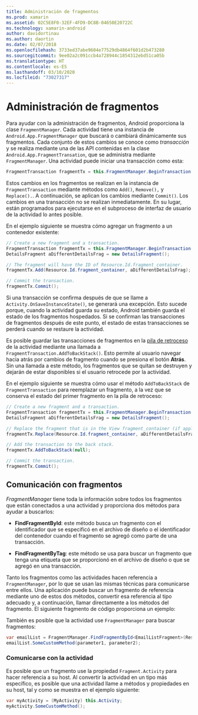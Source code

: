 ```yaml
---
title: Administración de fragmentos
ms.prod: xamarin
ms.assetid: 02C5E8F0-32EF-4FD9-DC8B-04650E20722C
ms.technology: xamarin-android
author: davidortinau
ms.author: daortin
ms.date: 02/07/2018
ms.openlocfilehash: 3733ed37abe9604e77529db4864f601d2b473280
ms.sourcegitcommit: 9ee02a2c091ccb4a728944c1854312ebd51ca05b
ms.translationtype: HT
ms.contentlocale: es-ES
ms.lasthandoff: 03/10/2020
ms.locfileid: "73027317"
---
```

# <a name="managing-fragments"></a>Administración de fragmentos

Para ayudar con la administración de fragmentos, Android proporciona la clase `FragmentManager`. Cada actividad tiene una instancia de `Android.App.FragmentManager` que buscará o cambiará dinámicamente sus fragmentos. Cada conjunto de estos cambios se conoce como *transacción* y se realiza mediante una de las API contenidas en la clase `Android.App.FragmentTransation`, que se administra mediante `FragmentManager`. Una actividad puede iniciar una transacción como esta:

```csharp
FragmentTransaction fragmentTx = this.FragmentManager.BeginTransaction();
```

Estos cambios en los fragmentos se realizan en la instancia de `FragmentTransaction` mediante métodos como `Add()`, `Remove(),` y `Replace().`. A continuación, se aplican los cambios mediante `Commit()`. Los cambios en una transacción no se realizan inmediatamente.
En su lugar, están programados para ejecutarse en el subproceso de interfaz de usuario de la actividad lo antes posible.

En el ejemplo siguiente se muestra cómo agregar un fragmento a un contenedor existente:

```csharp
// Create a new fragment and a transaction.
FragmentTransaction fragmentTx = this.FragmentManager.BeginTransaction();
DetailsFragment aDifferentDetailsFrag = new DetailsFragment();

// The fragment will have the ID of Resource.Id.fragment_container.
fragmentTx.Add(Resource.Id.fragment_container, aDifferentDetailsFrag);

// Commit the transaction.
fragmentTx.Commit();
```

Si una transacción se confirma después de que se llame a `Activity.OnSaveInstanceState()`, se generará una excepción. Esto sucede porque, cuando la actividad guarda su estado, Android también guarda el estado de los fragmentos hospedados. Si se confirman las transacciones de fragmentos después de este punto, el estado de estas transacciones se perderá cuando se restaure la actividad.

Es posible guardar las transacciones de fragmentos en la [pila de retroceso](https://developer.android.com/guide/topics/fundamentals/tasks-and-back-stack.html) de la actividad mediante una llamada a `FragmentTransaction.AddToBackStack()`. Esto permite al usuario navegar hacia atrás por cambios de fragmento cuando se presiona el botón **Atrás**. Sin una llamada a este método, los fragmentos que se quitan se destruyen y dejarán de estar disponibles si el usuario retrocede por la actividad.

En el ejemplo siguiente se muestra cómo usar el método `AddToBackStack` de `FragmentTransaction` para reemplazar un fragmento, a la vez que se conserva el estado del primer fragmento en la pila de retroceso:

```csharp
// Create a new fragment and a transaction.
FragmentTransaction fragmentTx = this.FragmentManager.BeginTransaction();
DetailsFragment aDifferentDetailsFrag = new DetailsFragment();

// Replace the fragment that is in the View fragment_container (if applicable).
fragmentTx.Replace(Resource.Id.fragment_container, aDifferentDetailsFrag);

// Add the transaction to the back stack.
fragmentTx.AddToBackStack(null);

// Commit the transaction.
fragmentTx.Commit();
```

## <a name="communicating-with-fragments"></a>Comunicación con fragmentos

*FragmentManager* tiene toda la información sobre todos los fragmentos que están conectados a una actividad y proporciona dos métodos para ayudar a buscarlos:

- **FindFragmentById**: este método busca un fragmento con el identificador que se especificó en el archivo de diseño o el identificador del contenedor cuando el fragmento se agregó como parte de una transacción.

- **FindFragmentByTag**: este método se usa para buscar un fragmento que tenga una etiqueta que se proporcionó en el archivo de diseño o que se agregó en una transacción.

Tanto los fragmentos como las actividades hacen referencia a `FragmentManager`, por lo que se usan las mismas técnicas para comunicarse entre ellos. Una aplicación puede buscar un fragmento de referencia mediante uno de estos dos métodos, convertir esa referencia al tipo adecuado y, a continuación, llamar directamente a los métodos del fragmento. El siguiente fragmento de código proporciona un ejemplo:

También es posible que la actividad use `FragmentManager` para buscar fragmentos:

```csharp
var emailList = FragmentManager.FindFragmentById<EmailListFragment>(Resource.Id.email_list_fragment);
emailList.SomeCustomMethod(parameter1, parameter2);
```

### <a name="communicating-with-the-activity"></a>Comunicarse con la actividad

Es posible que un fragmento use la propiedad `Fragment.Activity` para hacer referencia a su host. Al convertir la actividad en un tipo más específico, es posible que una actividad llame a métodos y propiedades en su host, tal y como se muestra en el ejemplo siguiente:

```csharp
var myActivity = (MyActivity) this.Activity;
myActivity.SomeCustomMethod();
```
